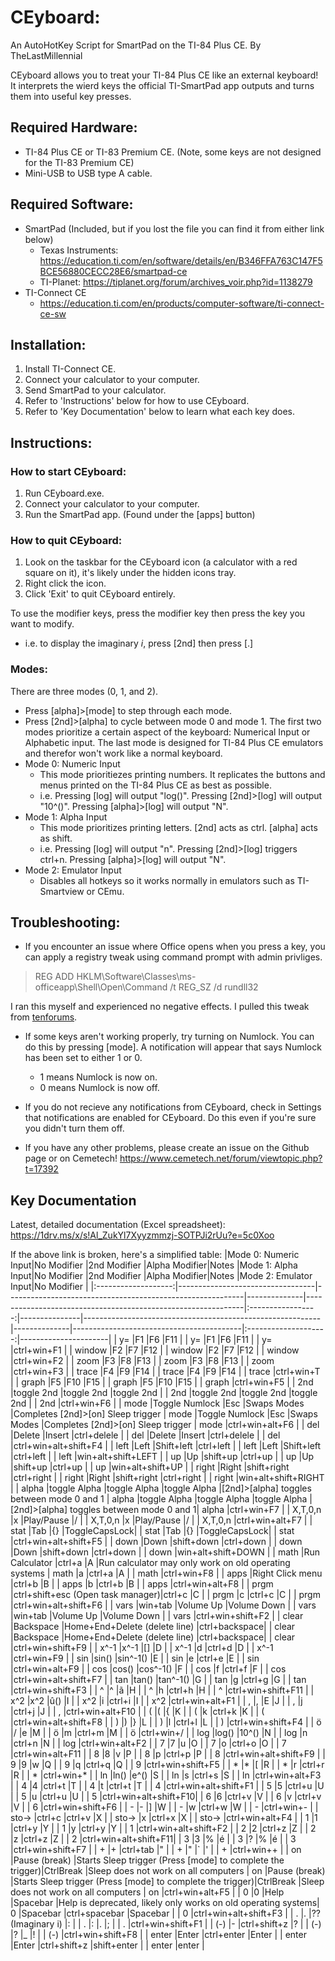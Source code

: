 # CEyboard:
An AutoHotKey Script for SmartPad on the TI-84 Plus CE.
By TheLastMillennial

CEyboard allows you to treat your TI-84 Plus CE like an external keyboard! 
It interprets the wierd keys the official TI-SmartPad app outputs and turns them into useful key presses.

## Required Hardware:
 - TI-84 Plus CE or TI-83 Premium CE. (Note, some keys are not designed for the TI-83 Premium CE)
 - Mini-USB to USB type A cable.

## Required Software:
 - SmartPad (Included, but if you lost the file you can find it from either link below) 
   - Texas Instruments: https://education.ti.com/en/software/details/en/B346FFA763C147F5BCE56880CECC28E6/smartpad-ce
   - TI-Planet: https://tiplanet.org/forum/archives_voir.php?id=1138279
 - TI-Connect CE
   - https://education.ti.com/en/products/computer-software/ti-connect-ce-sw
   
## Installation:
1. Install TI-Connect CE.
2. Connect your calculator to your computer.
3. Send SmartPad to your calculator.
4. Refer to 'Instructions' below for how to use CEyboard.
5. Refer to 'Key Documentation' below to learn what each key does.

## Instructions:
### How to start CEyboard:
1. Run CEyboard.exe.
2. Connect your calculator to your computer.
3. Run the SmartPad app. (Found under the [apps] button)

### How to quit CEyboard:
1. Look on the taskbar for the CEyboard icon (a calculator with a red square on it), it's likely under the hidden icons tray.
2. Right click the icon.
3. Click 'Exit' to quit CEyboard entirely.

To use the modifier keys, press the modifier key then press the key you want to modify.
 - i.e. to display the imaginary _i_, press [2nd] then press [.]
 
### Modes:
There are three modes (0, 1, and 2). 
 - Press [alpha]>[mode] to step through each mode. 
 - Press [2nd]>[alpha] to cycle between mode 0 and mode 1. 
The first two modes prioritize a certain aspect of the keyboard: Numerical Input or Alphabetic input. The last mode is designed for TI-84 Plus CE emulators and therefor won't work like a normal keyboard.
 - Mode 0: Numeric Input
   - This mode prioritiezes printing numbers. It replicates the buttons and menus printed on the TI-84 Plus CE as best as possible. 
   - i.e. Pressing [log] will output "log()". Pressing [2nd]>[log] will output "10^()". Pressing [alpha]>[log] will output "N".
 - Mode 1: Alpha Input
   - This mode prioritizes printing letters. [2nd] acts as ctrl. [alpha] acts as shift.
   - i.e. Pressing [log] will output "n". Pressing [2nd]>[log] triggers ctrl+n. Pressing [alpha]>[log] will output "N".
 - Mode 2: Emulator Input
   - Disables all hotkeys so it works normally in emulators such as TI-Smartview or CEmu.

## Troubleshooting:
 - If you encounter an issue where Office opens when you press a key, you can apply a registry tweak using command prompt with admin privliges. 

  > REG ADD HKLM\Software\Classes\ms-officeapp\Shell\Open\Command /t REG_SZ /d rundll32 

  I ran this myself and experienced no negative effects. I pulled this tweak from [tenforums](https://www.tenforums.com/microsoft-office-365/154729-disable-shift-ctrl-windows-alt-opening-login-office.html).
 - If some keys aren't working properly, try turning on Numlock. You can do this by pressing [mode]. A notification will appear that says Numlock has been set to either 1 or 0.   
   - 1 means Numlock is now on.
   - 0 means Numlock is now off.

 - If you do not recieve any notifications from CEyboard, check in Settings that notifications are enabled for CEyboard. Do this even if you're sure you didn't turn them off.

 - If you have any other problems, please create an issue on the Github page or on Cemetech!
https://www.cemetech.net/forum/viewtopic.php?t=17392

## Key Documentation
Latest, detailed documentation (Excel spreadsheet): https://1drv.ms/x/s!Al_ZukYl7Xyyzmmzj-SOTPJi2rUu?e=5c0Xoo

If the above link is broken, here's a simplified table:
|Mode 0: Numeric Input|No Modifier                       |2nd Modifier                                               |Alpha Modifier|Notes                                                         |Mode 1: Alpha Input|No Modifier    |2nd Modifier                                               |Alpha Modifier|Notes                                     |Mode 2: Emulator Input|No Modifier           |
|:-------------------:|----------------------------------|-----------------------------------------------------------|--------------|--------------------------------------------------------------|:-----------------:|---------------|-----------------------------------------------------------|--------------|------------------------------------------|:--------------------:|----------------------|
|         y=          |F1                                |F6                                                         |F11           |                                                              |        y=         |F1             |F6                                                         |F11           |                                          |          y=          |ctrl+win+F1           |
|       window        |F2                                |F7                                                         |F12           |                                                              |      window       |F2             |F7                                                         |F12           |                                          |        window        |ctrl+win+F2           |
|        zoom         |F3                                |F8                                                         |F13           |                                                              |       zoom        |F3             |F8                                                         |F13           |                                          |         zoom         |ctrl+win+F3           |
|        trace        |F4                                |F9                                                         |F14           |                                                              |       trace       |F4             |F9                                                         |F14           |                                          |        trace         |ctrl+win+T            |
|        graph        |F5                                |F10                                                        |F15           |                                                              |       graph       |F5             |F10                                                        |F15           |                                          |        graph         |ctrl+win+F5           |
|         2nd         |toggle 2nd                        |toggle 2nd                                                 |toggle 2nd    |                                                              |        2nd        |toggle 2nd     |toggle 2nd                                                 |toggle 2nd    |                                          |         2nd          |ctrl+win+F6           |
|        mode         |Toggle Numlock                    |Esc                                                        |Swaps Modes   |Completes [2nd]>[on] Sleep trigger                            |       mode        |Toggle Numlock |Esc                                                        |Swaps Modes   |Completes [2nd]>[on] Sleep trigger        |         mode         |ctrl+win+alt+F6       |
|         del         |Delete                            |Insert                                                     |ctrl+delele   |                                                              |        del        |Delete         |Insert                                                     |ctrl+delele   |                                          |         del          |ctrl+win+alt+shift+F4 |
|        left         |Left                              |Shift+left                                                 |ctrl+left     |                                                              |       left        |Left           |Shift+left                                                 |ctrl+left     |                                          |         left         |win+alt+shift+LEFT    |
|         up          |Up                                |shift+up                                                   |ctrl+up       |                                                              |        up         |Up             |shift+up                                                   |ctrl+up       |                                          |          up          |win+alt+shift+UP      |
|        right        |Right                             |shift+right                                                |ctrl+right    |                                                              |       right       |Right          |shift+right                                                |ctrl+right    |                                          |        right         |win+alt+shift+RIGHT   |
|        alpha        |toggle Alpha                      |toggle Alpha                                               |toggle Alpha  |[2nd]>[alpha] toggles between mode 0 and 1                    |       alpha       |toggle Alpha   |toggle Alpha                                               |toggle Alpha  |[2nd]>[alpha] toggles between mode 0 and 1|        alpha         |ctrl+win+F7           |
|       X,T,0,n       |x                                 |Play/Pause                                                 |/             |                                                              |      X,T,0,n      |x              |Play/Pause                                                 |/             |                                          |       X,T,0,n        |ctrl+win+alt+F7       |
|        stat         |Tab                               |{}                                                         |ToggleCapsLock|                                                              |       stat        |Tab            |{}                                                         |ToggleCapsLock|                                          |         stat         |ctrl+win+alt+shift+F5 |
|        down         |Down                              |shift+down                                                 |ctrl+down     |                                                              |       down        |Down           |shift+down                                                 |ctrl+down     |                                          |         down         |win+alt+shift+DOWN    |
|        math         |Run Calculator                    |ctrl+a                                                     |A             |Run calculator may only work on old operating systems         |       math        |a              |ctrl+a                                                     |A             |                                          |         math         |ctrl+win+F8           |
|        apps         |Right Click menu                  |ctrl+b                                                     |B             |                                                              |       apps        |b              |ctrl+b                                                     |B             |                                          |         apps         |ctrl+win+alt+F8       |
|        prgm         |ctrl+shift+esc (Open task manager)|ctrl+c                                                     |C             |                                                              |       prgm        |c              |ctrl+c                                                     |C             |                                          |         prgm         |ctrl+win+alt+shift+F6 |
|        vars         |win+tab                           |Volume Up                                                  |Volume Down   |                                                              |       vars        |win+tab        |Volume Up                                                  |Volume Down   |                                          |         vars         |ctrl+win+shift+F2     |
|        clear        |Backspace                         |Home+End+Delete (delete line)                              |ctrl+backspace|                                                              |       clear       |Backspace      |Home+End+Delete (delete line)                              |ctrl+backspace|                                          |        clear         |ctrl+win+shift+F9     |
|        x^-1         |x^-1                              |[]                                                         |D             |                                                              |       x^-1        |d              |ctrl+d                                                     |D             |                                          |         x^-1         |ctrl+win+F9           |
|         sin         |sin()                             |sin^-1()                                                   |E             |                                                              |        sin        |e              |ctrl+e                                                     |E             |                                          |         sin          |ctrl+win+alt+F9       |
|         cos         |cos()                             |cos^-1()                                                   |F             |                                                              |        cos        |f              |ctrl+f                                                     |F             |                                          |         cos          |ctrl+win+alt+shift+F7 |
|         tan         |tan()                             |tan^-1()                                                   |G             |                                                              |        tan        |g              |ctrl+g                                                     |G             |                                          |         tan          |ctrl+win+shift+F3     |
|          ^          |^                                 |ã                                                          |H             |                                                              |         ^         |h              |ctrl+h                                                     |H             |                                          |          ^           |ctrl+win+shift+F11    |
|         x^2         |x^2                               |û()                                                        |I             |                                                              |        x^2        |i              |ctrl+i                                                     |I             |                                          |         x^2          |ctrl+win+alt+F1       |
|          ,          |,                                 |E                                                          |J             |                                                              |         ,         |j              |ctrl+j                                                     |J             |                                          |          ,           |ctrl+win+alt+F10      |
|          (          |(                                 |{                                                          |K             |                                                              |         (         |k              |ctrl+k                                                     |K             |                                          |          (           |ctrl+win+alt+shift+F8 |
|          )          |)                                 |}                                                          |L             |                                                              |         )         |l              |ctrl+l                                                     |L             |                                          |          )           |ctrl+win+shift+F4     |
|          ö          |/                                 |e                                                          |M             |                                                              |         ö         |m              |ctrl+m                                                     |M             |                                          |          ö           |ctrl+win+/            |
|         log         |log()                             |10^()                                                      |N             |                                                              |        log        |n              |ctrl+n                                                     |N             |                                          |         log          |ctrl+win+alt+F2       |
|          7          |7                                 |u                                                          |O             |                                                              |         7         |o              |ctrl+o                                                     |O             |                                          |          7           |ctrl+win+alt+F11      |
|          8          |8                                 |v                                                          |P             |                                                              |         8         |p              |ctrl+p                                                     |P             |                                          |          8           |ctrl+win+alt+shift+F9 |
|          9          |9                                 |w                                                          |Q             |                                                              |         9         |q              |ctrl+q                                                     |Q             |                                          |          9           |ctrl+win+shift+F5     |
|          *          |*                                 |[                                                          |R             |                                                              |         *         |r              |ctrl+r                                                     |R             |                                          |          *           |ctrl+win+*            |
|         ln          |ln()                              |e^()                                                       |S             |                                                              |        ln         |s              |ctrl+s                                                     |S             |                                          |          ln          |ctrl+win+alt+F3       |
|          4          |4                                 |ctrl+t                                                     |T             |                                                              |         4         |t              |ctrl+t                                                     |T             |                                          |          4           |ctrl+win+alt+shift+F1 |
|          5          |5                                 |ctrl+u                                                     |U             |                                                              |         5         |u              |ctrl+u                                                     |U             |                                          |          5           |ctrl+win+alt+shift+F10|
|          6          |6                                 |ctrl+v                                                     |V             |                                                              |         6         |v              |ctrl+v                                                     |V             |                                          |          6           |ctrl+win+shift+F6     |
|          -          |-                                 |]                                                          |W             |                                                              |         -         |w              |ctrl+w                                                     |W             |                                          |          -           |ctrl+win+-            |
|        sto->        |ctrl+c                            |ctrl+v                                                     |X             |                                                              |       sto->       |x              |ctrl+x                                                     |X             |                                          |        sto->         |ctrl+win+alt+F4       |
|          1          |1                                 |ctrl+y                                                     |Y             |                                                              |         1         |y              |ctrl+y                                                     |Y             |                                          |          1           |ctrl+win+alt+shift+F2 |
|          2          |2                                 |ctrl+z                                                     |Z             |                                                              |         2         |z              |ctrl+z                                                     |Z             |                                          |          2           |ctrl+win+alt+shift+F11|
|          3          |3                                 |%                                                          |é             |                                                              |         3         |?              |%                                                          |é             |                                          |          3           |ctrl+win+shift+F7     |
|          +          |+                                 |ctrl+tab                                                   |"             |                                                              |         +         |"              |`                                                          |'             |                                          |          +           |ctrl+win++            |
|         on          |Pause (break)                     |Starts Sleep trigger (Press [mode] to complete the trigger)|CtrlBreak     |Sleep does not work on all computers                          |        on         |Pause (break)  |Starts Sleep trigger (Press [mode] to complete the trigger)|CtrlBreak     |Sleep does not work on all computers      |          on          |ctrl+win+alt+F5       |
|          0          |0                                 |Help                                                       |Spacebar      |Help is deprecated, likely only works on old operating systems|         0         |Spacebar       |ctrl+spacebar                                              |Spacebar      |                                          |          0           |ctrl+win+alt+shift+F3 |
|          .          |.                                 |?? (Imaginary i)                                           |:             |                                                              |         .         |:              |.                                                          |;             |                                          |          .           |ctrl+win+shift+F1     |
|         (-)         |-                                 |ctrl+shift+z                                               |?             |                                                              |        (-)        |?              |_                                                          |!             |                                          |         (-)          |ctrl+win+shift+F8     |
|        enter        |Enter                             |ctrl+enter                                                 |Enter         |                                                              |       enter       |Enter          |ctrl+shift+z                                               |shift+enter   |                                          |        enter         |enter                 |
